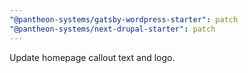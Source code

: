 ```yaml
---
"@pantheon-systems/gatsby-wordpress-starter": patch
"@pantheon-systems/next-drupal-starter": patch
---
```


Update homepage callout text and logo.
